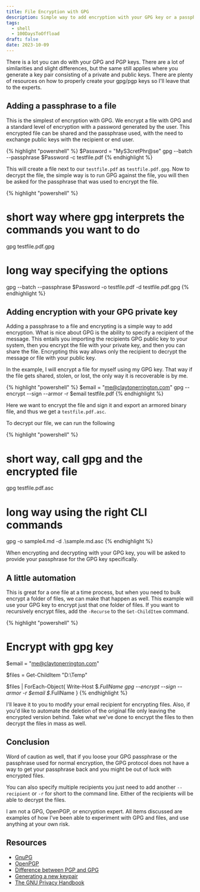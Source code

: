 ```yaml
---
title: File Encryption with GPG
description: Simple way to add encryption with your GPG key or a passphrase
tags: 
  - shell
  - 100DaysToOffload
draft: false
date: 2023-10-09
---
```


There is a lot you can do with your GPG and PGP keys. There are a lot of similarities and slight differences, but the same still applies where you generate a key pair consisting of a private and public keys. There are plenty of resources on how to properly create your gpg/pgp keys so I'll leave that to the experts.

## Adding a passphrase to a file

This is the simplest of encryption with GPG. We encrypt a file with GPG and a standard level of encryption with a password generated by the user. This encrypted file can be shared and the passphrase used, with the need to exchange public keys with the recipient or end user.

{% highlight "powershell" %}
$Password = "MyS3cretPhr@se"
gpg --batch --passphrase $Password -c testfile.pdf
{% endhighlight %}

This will create a file next to our `testfile.pdf` as `testfile.pdf.gpg`. Now to decrypt the file, the simple way is to run GPG against the file, you will then be asked for the passphrase that was used to encrypt the file.

{% highlight "powershell" %}

# short way where gpg interprets the commands you want to do
gpg testfile.pdf.gpg

# long way specifying the options
gpg --batch --passphrase $Password -o testfile.pdf -d testfile.pdf.gpg
{% endhighlight %}

## Adding encryption with your GPG private key

Adding a passphrase to a file and encrypting is a simple way to add encryption. What is nice about GPG is the ability to specify a recipient of the message. This entails you importing the recipients GPG public key to your system, then you encrypt the file with your private key, and then you can share the file. Encrypting this way allows only the recipient to decrypt the message or file with your public key.

In the example, I will encrypt a file for myself using my GPG key. That way if the file gets shared, stolen, or lost, the only way it is recoverable is by me.

{% highlight "powershell" %}
$email = "me@claytonerrington.com"
gpg --encrypt --sign --armor -r $email testfile.pdf
{% endhighlight %}

Here we want to encrypt the file and sign it and export an armored binary file, and thus we get a `testfile.pdf.asc`.

To decrypt our file, we can run the following

{% highlight "powershell" %}
# short way, call gpg and the encrypted file
gpg testfile.pdf.asc

# long way using the right CLI commands
gpg -o sample4.md -d .\sample.md.asc
{% endhighlight %}

When encrypting and decrypting with your GPG key, you will be asked to provide your passphrase for the GPG key specifically.

## A little automation

This is great for a one file at a time process, but when you need to bulk encrypt a folder of files, we can make that happen as well. This example will use your GPG key to encrypt just that one folder of files. If you want to recursively encrypt files, add the `-Recurse` to the `Get-ChildItem` command.

{% highlight "powershell" %}
# Encrypt with gpg key
$email = "me@claytonerrington.com"

$files = Get-ChildItem "D:\Temp"

$files | ForEach-Object{
    Write-Host $_.FullName
    gpg --encrypt --sign --armor -r $email $_.FullName
}
{% endhighlight %}

I'll leave it to you to modify your email recipient for encrypting files. Also, if you'd like to automate the deletion of the original file only leaving the encrypted version behind. Take what we've done to encrypt the files to then decrypt the files in mass as well.

## Conclusion

Word of caution as well, that if you loose your GPG passphrase or the passphrase used for normal encryption, the GPG protocol does not have a way to get your passphrase back and you might be out of luck with encrypted files.

You can also specify multiple recipients you just need to add another `--recipient` or `-r` for short to the command line. Either of the recipients will be able to decrypt the files.

I am not a GPG, OpenPGP, or encryption expert. All items discussed are examples of how I've been able to experiment with GPG and files, and use anything at your own risk.

## Resources

- [GnuPG](https://www.gnupg.org/)
- [OpenPGP](https://www.openpgp.org/)
- [Difference between PGP and GPG](https://www.tutorialspoint.com/difference-between-pgp-and-gpg)
- [Generating a new keypair](https://www.gnupg.org/gph/en/manual/c14.html)
- [The GNU Privacy Handbook](https://www.gnupg.org/gph/en/manual/book1.html)
